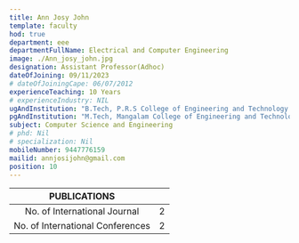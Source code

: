 ```yaml
---
title: Ann Josy John
template: faculty
hod: true
department: eee
departmentFullName: Electrical and Computer Engineering
image: ./Ann_josy_john.jpg
designation: Assistant Professor(Adhoc)
dateOfJoining: 09/11/2023
# dateOfJoiningCape: 06/07/2012
experienceTeaching: 10 Years
# experienceIndustry: NIL
ugAndInstitution: "B.Tech, P.R.S College of Engineering and Technology Thiruvananthapuram, Kerala University"
pgAndInstitution: "M.Tech, Mangalam College of Engineering and Technology Kottayam, M.G.University"
subject: Computer Science and Engineering
# phd: Nil
# specialization: Nil
mobileNumber: 9447776159
mailid: annjosijohn@gmail.com
position: 10
---
```

|           PUBLICATIONS           |     |
| :------------------------------: | :-: |
|   No. of International Journal   |  2  |
| No. of International Conferences |  2  |
